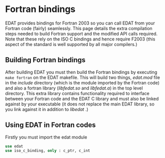 # Fortran bindings
EDAT provides bindings for Fortran 2003 so you can call EDAT from your Fortran code (fairly) seamlessly. This page details the extra compilation steps needed to build Fortran support and the modified API calls required. Note that these rely on the ISO C bindings and hence require F2003 (this aspect of the standard is well supported by all major compilers.)

## Building Fortran bindings
After building EDAT you must then build the Fortran bindings by executing `make fortran` on the EDAT makefile. This will build two things, _edat.mod_ file in the _include_ directory (which is the module imported by the Fortran code) and also a fortran library (_libfedat.so_ and _libfedat.a_) in the top level directory. This extra library contains functionality required to interface between your Fortran code and the EDAT C library and must also be linked against by your executable (it does not replace the main EDAT library, so you link against it in addition to _libedat_ .)

## Using EDAT in Fortran codes
Firstly you must import the edat module
```f90
use edat
use iso_c_binding, only : c_ptr, c_int
```
